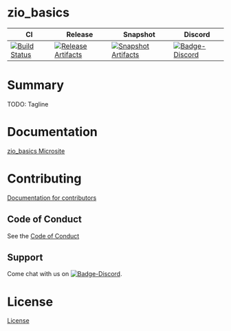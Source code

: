 # zio_basics

| CI | Release | Snapshot | Discord |
| --- | --- | --- | --- |
| [![Build Status][Badge-Circle]][Link-Circle] | [![Release Artifacts][Badge-SonatypeReleases]][Link-SonatypeReleases] | [![Snapshot Artifacts][Badge-SonatypeSnapshots]][Link-SonatypeSnapshots] | [![Badge-Discord]][Link-Discord] |

# Summary
TODO: Tagline

# Documentation
[zio_basics Microsite](https://zio.github.io/zio_basics/)

# Contributing
[Documentation for contributors](https://zio.github.io/zio_basics/docs/about/about_contributing)

## Code of Conduct

See the [Code of Conduct](https://zio.github.io/zio_basics/docs/about/about_coc)

## Support

Come chat with us on [![Badge-Discord]][Link-Discord].


# License
[License](LICENSE)

[Badge-SonatypeReleases]: https://img.shields.io/nexus/r/https/oss.sonatype.org/dev.zio/zio_basics_2.12.svg "Sonatype Releases"
[Badge-SonatypeSnapshots]: https://img.shields.io/nexus/s/https/oss.sonatype.org/dev.zio/zio_basics_2.12.svg "Sonatype Snapshots"
[Badge-Discord]: https://img.shields.io/discord/629491597070827530?logo=discord "chat on discord"
[Badge-Circle]: https://circleci.com/gh/zio/zio_basics.svg?style=svg "circleci"
[Link-Circle]: https://circleci.com/gh/zio/zio_basics "circleci"
[Link-SonatypeReleases]: https://oss.sonatype.org/content/repositories/releases/dev/zio/zio_basics_2.12/ "Sonatype Releases"
[Link-SonatypeSnapshots]: https://oss.sonatype.org/content/repositories/snapshots/dev/zio/zio_basics_2.12/ "Sonatype Snapshots"
[Link-Discord]: https://discord.gg/2ccFBr4 "Discord"

